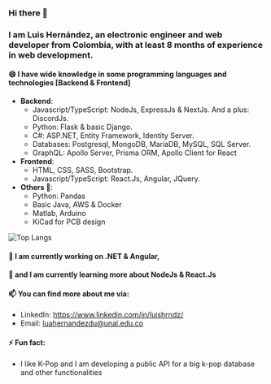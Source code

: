 ### Hi there 👋

### I am Luis Hernández, an electronic engineer and web developer from Colombia, with at least 8 months of experience in web development.

 

#### 😄 I have wide knowledge in some programming languages and technologies [Backend & Frontend]
 - **Backend**:
	 - Javascript/TypeScript: NodeJs, ExpressJs & NextJs. And a plus: DiscordJs.
	 - Python: Flask & basic Django.
	 - C#: ASP.NET, Entity Framework, Identity Server.
	 - Databases: Postgresql, MongoDB, MariaDB, MySQL, SQL Server.
	 - GraphQL: Apollo Server, Prisma ORM, Apollo Client for React
 - **Frontend**:
	 - HTML, CSS, SASS, Bootstrap.
	 - Javascript/TypeScript: React.Js, Angular, JQuery.
 - **Others 🤔**:
 	- Python: Pandas
	- Basic Java, AWS & Docker
	- Matlab, Arduino
	- KiCad for PCB design

![Top Langs](https://github-readme-stats.vercel.app/api/top-langs/?username=DongnutLa&theme=tokyonight)

#### 🔭 I am currently working on .NET & Angular,
#### 🌱 and I am currently learning more about NodeJs & React.Js

#### 📫 You can find more about me via:
- LinkedIn: https://www.linkedin.com/in/luishrndz/
- Email: luahernandezdu@unal.edu.co

#### ⚡ Fun fact:
- I like K-Pop and I am developing a public API for a big k-pop database and other functionalities

<!--
**DongnutLa/DongnutLa** is a ✨ _special_ ✨ repository because its `README.md` (this file) appears on your GitHub profile.

Here are some ideas to get you started:

- 🔭 I’m currently working on ...
- 🌱 I’m currently learning ...
- 👯 I’m looking to collaborate on ...
- 🤔 I’m looking for help with ...
- 💬 Ask me about ...
- 📫 How to reach me: ...
- 😄 Pronouns: ...
- ⚡ Fun fact: ...
-->
